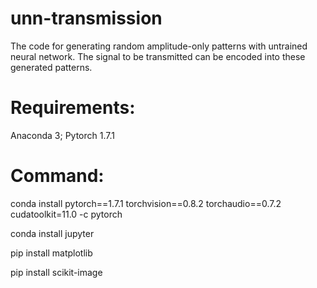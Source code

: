 # unn-transmission
The code for generating random amplitude-only patterns with untrained neural network. The signal to be transmitted can be encoded into these generated patterns.

# Requirements: 

Anaconda 3; Pytorch 1.7.1

# Command:

conda install pytorch==1.7.1 torchvision==0.8.2 torchaudio==0.7.2 cudatoolkit=11.0 -c pytorch

conda install jupyter

pip install matplotlib

pip install scikit-image

